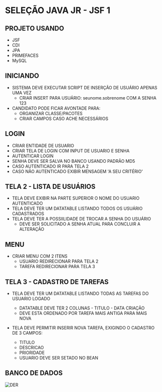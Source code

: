 # SELEÇÃO JAVA JR - JSF 1

PROJETO USANDO
--

*  JSF
*  CDI
*  JPA 
*  PRIMEFACES
*  MySQL

INICIANDO
--
*  SISTEMA DEVE EXECUTAR SCRIPT DE INSERÇÃO DE USUÁRIO APENAS UMA VEZ
   *  CRIAR INSERT PARA USUÁRIO: seunome.sobrenome COM A SENHA 123 
*  CANDIDATO PODE FICAR AVONTADE PARA:
   *  ORGANIZAR CLASSE/PACOTES 
   *  CRIAR CAMPOS CASO ACHE NECESSÁRIOS

LOGIN
--

*  CRIAR ENTIDADE DE USUARIO
*  CRIAR TELA DE LOGIN COM INPUT DE USUARIO E SENHA
*  AUTENTICAR LOGIN
  *  SENHA DEVE SER SALVA NO BANCO USANDO PADRÃO MD5
*  CASO AUTENTICADO IR PARA TELA 2
*  CASO NÃO AUTENTICADO EXIBIR MENSAGEM 'A SEU CRITÉRIO'

TELA 2 - LISTA DE USUÁRIOS
--

*  TELA DEVE EXIBIR NA PARTE SUPERIOR O NOME DO USUARIO AUTENTICADO
*  TELA DEVE TER UM DATATABLE LISTANDO TODOS OS USUÁRIO CADASTRADOS
*  TELA DEVE TER A POSSIILIDADE DE TROCAR A SENHA DO USUÁRIO
   *  DEVE SER SOLICITADO A SENHA ATUAL PARA CONCLUIR A ALTERAÇÃO

MENU
--

* CRIAR MENU COM 2 ITENS
  *  USUARIO REDIRECIONAR PARA TELA 2
  *  TAREFA REDIRECIONAR PARA TELA 3
    
TELA 3 - CADASTRO DE TAREFAS
--

*  TELA DEVE TER UM DATATABLE LISTANDO TODAS AS TAREFAS DO USUARIO LOGADO
   *  DATATABLE DEVE TER 2 COLUNAS - TITULO - DATA CRIAÇÃO
   *  DEVE ESTA ORDENADO POR TAREFA MAIS ANTIGA PARA MAIS NOVA

*  TELA DEVE PERMITIR INSERIR NOVA TAREFA, EXIGINDO O CADASTRO DE 3 CAMPOS:
   *  TITULO
   *  DESCRICAO
   *  PRIORIDADE
   *  USUARIO DEVE SER SETADO NO BEAN

BANCO DE DADOS
--

![DER](https://raw.githubusercontent.com/plannersistemas/selecao_jsf_1/master/der_dbtreinamento.png)
   
